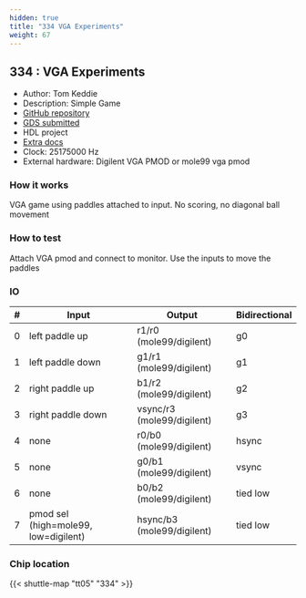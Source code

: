```yaml
---
hidden: true
title: "334 VGA Experiments"
weight: 67
---
```


## 334 : VGA Experiments

* Author: Tom Keddie
* Description: Simple Game
* [GitHub repository](https://github.com/TomKeddie/tinytapeout-2023-tt05a)
* [GDS submitted](https://github.com/TomKeddie/tinytapeout-2023-tt05a/actions/runs/6737798418)
* HDL project
* [Extra docs]()
* Clock: 25175000 Hz
* External hardware: Digilent VGA PMOD or mole99 vga pmod



### How it works

VGA game using paddles attached to input.  No scoring, no diagonal ball movement


### How to test

Attach VGA pmod and connect to monitor.  Use the inputs to move the paddles


### IO

| # | Input        | Output       | Bidirectional      |
|---|--------------|--------------| -------------------|
| 0 | left paddle up  | r1/r0 (mole99/digilent) | g0 |
| 1 | left paddle down  | g1/r1 (mole99/digilent) | g1 |
| 2 | right paddle up  | b1/r2 (mole99/digilent) | g2 |
| 3 | right paddle down  | vsync/r3 (mole99/digilent) | g3 |
| 4 | none  | r0/b0 (mole99/digilent) | hsync |
| 5 | none  | g0/b1 (mole99/digilent) | vsync |
| 6 | none  | b0/b2 (mole99/digilent) | tied low |
| 7 | pmod sel (high=mole99, low=digilent)  | hsync/b3 (mole99/digilent) | tied low |

### Chip location

{{< shuttle-map "tt05" "334" >}}
